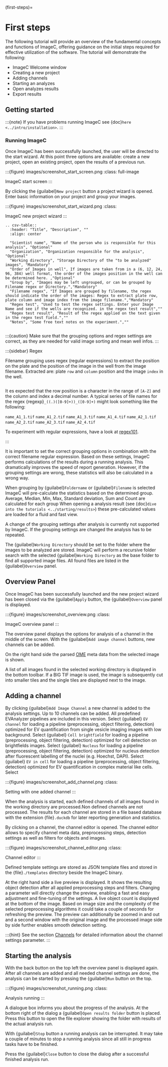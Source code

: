 (first-steps)=
# First steps

The following tutorial will provide an overview of the fundamental concepts and functions of ImageC, offering guidance on the initial steps required for effective utilization of the software.
The tutorial will demonstrate the following:

- ImageC Welcome window
- Creating a new project
- Adding channels
- Starting an analyzes
- Open analyzes results
- Export results


## Getting started

:::{note}
If you have problems running ImageC see {doc}`here <../intro/installation>`.
:::

### Running ImageC

Once ImageC has been successfully launched, the user will be directed to the start wizard. 
At this point three options are available: create a new project, open an existing project, open the results of a previous run.


:::{figure} images/screenshot_start_screen.png
:class:  full-image

ImageC start screen
:::

By clicking the {guilabel}`New project` button a project wizard is opened.
Enter basic information on your project and group your images. 


:::{figure} images/screenshot_start_wizard.png
:class:

ImageC new project wizard
:::



```{eval-rst}
.. csv-table::
  :header: "Title", "Description", ""
  :align: center

  "Scientist name", "Name of the person who is responsible for this analysis", "Optional"
  "Organization", "Organization responsible for the analysis", "Optional"
  "Working directory", "Storage Directory of the "to be analyzed" images", "Mandatory"
  "Order of Images in well", If images are taken from in a (6, 12, 24, 96, 384) well format, the order of the images position in the well can be determined here. ,"Optional"
  "Group by", "Images may be left ungrouped, or can be grouped by Filename regex or Directory.","Mandatory"
  "Filename regex", "If Images are grouped by filename, the regex should indicate the order of the images: Regex to extract plate row, plate column and image index from the image filename.","Mandatory"
  "Regex test", "Used to test the regex settings. Enter your Image Name and see if the wells are recognized. in the regex test result",""
  "Regex test result", "Result of the regex applied on the text given in the regex test field.",""
  "Notes", "Some free text notes on the experiment.",""


```

:::{caution}
Make sure that the grouping options and regex settings are correct, as they are needed for valid image sorting and mean well infos.
:::

:::{sidebar} Regex

Filename grouping uses regex (regular expressions) to extract the position on the plate and the position of the image in the well from the image filename.
Extracted are: plate `row` and `column` position and the image `index` in the well.

```{image} images/regex_example.drawio.svg
``` 

It es expected that the row position is a character in the range of `[A-Z]` and the column and index a decimal number.
A typical series of file names for the regex {regexp}`_((.)([0-9]+))_([0-9]+)` might look something like the following:

`name_A1_1.tif`
`name_A1_2.tif`
`name_A1_3.tif`
`name_A1_4.tif`
`name_A2_1.tif`
`name_A2_2.tif`
`name_A2_3.tif`
`name_A2_4.tif`

To experiment with regular expressions, have a look at [regex101](https://regex101.com/).

:::

It is important to set the correct grouping options in combination with the correct filename regular expression.
Based on these settings, ImageC performs calculations of the results during a running analysis.
This dramatically improves the speed of report generation.
However, if the grouping settings are wrong, these statistics will also be calculated in a wrong way.

When grouping by {guilabel}`Foldername` or {guilabel}`Filename` is selected ImageC will pre-calculate the statistics based on the determined group.
Average, Median, Min, Max, Standard deviation, Sum and Count are calculated for each group
When opening a analysis result (see {doc}`dive into the tutorials <../starting/results>`) these pre-calculated values are loaded for a fluid and fast view.

A change of the grouping settings after analysis is currently not supported by ImageC. If the grouping settings are changed the analysis has to be repeated.


The {guilabel}`Working Directory` should be set to the folder where the images to be analyzed are stored.
ImageC will perform a recursive folder search with the selected {guilabel}`Working Directory` as the base folder to find all supported image files.
All found files are listed in the {guilabel}`Overview` panel.


## Overview Panel

Once ImageC has been successfully launched and the new project wizard has been closed via the {guilabel}`Apply` button, the {guilabel}`Overview` panel is displayed.

:::{figure} images/screenshot_overview.png
:class:

ImageC overview panel
:::

The overview panel displays the options for analysis of a channel in the middle of the screen.
With the {guilabel}`Add image channel` buttons,  new channels can be added.

On the right hand side the parsed [OME](formats-ome) meta data from the selected image is shown.

A list of all images found in the selected working directory is displayed in the bottom toolbar. If a BIG TIF image is used, the image is subsequently cut into smaller tiles and the single tiles are displayed next to the image. 

## Adding a channel

By clicking {guilabel}`Add Image Channel` a new channel is added to the analysis settings.
Up to 10 channels can be added.
All predefined EVAnalyzer pipelines are included in this version. 
Select {guilabel} `EV channel` for loading a pipeline (preprocessing, object filtering, detection) optimized for EV quantification from single vesicle imaging images with low background. 
Select {guilabel} `Cell brightfield` for loading a pipeline (preprocessing, object filtering, detection) optimized for cell detection on brightfields images.
Select {guilabel} `Nucleus` for loading a pipeline (preprocessing, object filtering, detection) optimized for nucleus detection after fluorescent labelling of the nuclei (e.g. Hoechst, DAPI).
Select {guilabel} `EV in cell` for loading a pipeline (preprocessing, object filtering, detection) optimized for EV quantification in complex material like cells.
Select 

:::{figure} images/screenshot_add_channel.png
:class:

Setting with one added channel
:::

When the analysis is started, each defined channels of all images found in the working directory are processed.Non defined channels are not processed.
The results for each channel are stored in a file based database with the extension {file}`.duckdb` for later reporting generation and statistics.

By clicking on a channel, the channel editor is opened.
The channel editor allows to specify channel meta data, preprocessing steps, detection settings as well as filters for objects and images.

:::{figure} images/screenshot_channel_editor.png
:class:

Channel editor
:::


Defined template settings are stored as JSON template files and stored in the {file}`./templates` directory beside the ImageC binary.

At the right hand side a live preview is displayed.
It shows the resulting object detection after all applied preprocessing steps and filters.
Changing a parameter will directly change the preview, enabling a fast and easy adjustment and fine-tuning of the settings. A live object count is displayed at the bottom of the image.
Based on image size and the complexity of the selected preprocessing algorithms it could take a couple of seconds for refreshing the preview.
The preview can additionally be zoomed in and out and a second window with the original image and the processed image side by side further enables smooth detection setting. 

:::{hint}
See the section [Channels](channels) for detailed information about the channel settings parameter.
:::

## Starting the analysis

With the back button on the top left the overview panel is displayed again.
After all channels are added and all needed channel settings are done, the analysis can be started by pressing the {guilabel}`Run` button on the top.

:::{figure} images/screenshot_running.png
:class:

Analysis running
:::

A dialogue box informs you about the progress of the analysis.
At the bottom right of the dialog a {guilabel}`Open results folder` button is placed.
Press this button to open the file explorer showing the folder with results of the actual analysis run.

With {guilabel}`Stop` button a running analysis can be interrupted.
It may take a couple of minutes to stop a running analysis since all still in progress tasks have to be finished.

Press the {guilabel}`Close` button to close the dialog after a successful finished analysis run.

